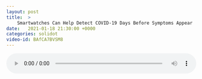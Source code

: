 ```yaml
---
layout: post
title:  >
    Smartwatches Can Help Detect COVID-19 Days Before Symptoms Appear
date:   2021-01-18 21:30:00 +0000
categories: solidot
video-id: BAfCA7BVSM8
---
```


<audio src="/assets/28577eb3bdb87657f48be7c57cfe1441.mp3" style="width: 100%;" controls></audio>

